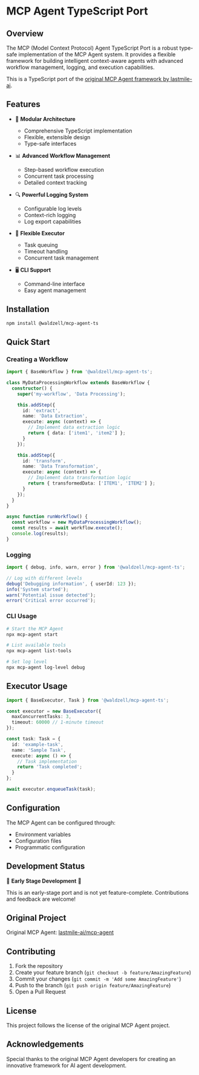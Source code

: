 # MCP Agent TypeScript Port

## Overview

The MCP (Model Context Protocol) Agent TypeScript Port is a robust type-safe implementation of the MCP Agent system. It provides a flexible framework for building intelligent context-aware agents with advanced workflow management, logging, and execution capabilities.

This is a TypeScript port of the [original MCP Agent framework by lastmile-ai](https://github.com/lastmile-ai/mcp-agent).

## Features

- 🚀 **Modular Architecture**
  - Comprehensive TypeScript implementation
  - Flexible, extensible design
  - Type-safe interfaces

- 📊 **Advanced Workflow Management**
  - Step-based workflow execution
  - Concurrent task processing
  - Detailed context tracking

- 🔍 **Powerful Logging System**
  - Configurable log levels
  - Context-rich logging
  - Log export capabilities

- 🧰 **Flexible Executor**
  - Task queuing
  - Timeout handling
  - Concurrent task management

- 🖥️ **CLI Support**
  - Command-line interface
  - Easy agent management

## Installation

```bash
npm install @waldzell/mcp-agent-ts
```

## Quick Start

### Creating a Workflow

```typescript
import { BaseWorkflow } from '@waldzell/mcp-agent-ts';

class MyDataProcessingWorkflow extends BaseWorkflow {
  constructor() {
    super('my-workflow', 'Data Processing');

    this.addStep({
      id: 'extract',
      name: 'Data Extraction',
      execute: async (context) => {
        // Implement data extraction logic
        return { data: ['item1', 'item2'] };
      }
    });

    this.addStep({
      id: 'transform',
      name: 'Data Transformation',
      execute: async (context) => {
        // Implement data transformation logic
        return { transformedData: ['ITEM1', 'ITEM2'] };
      }
    });
  }
}

async function runWorkflow() {
  const workflow = new MyDataProcessingWorkflow();
  const results = await workflow.execute();
  console.log(results);
}
```

### Logging

```typescript
import { debug, info, warn, error } from '@waldzell/mcp-agent-ts';

// Log with different levels
debug('Debugging information', { userId: 123 });
info('System started');
warn('Potential issue detected');
error('Critical error occurred');
```

### CLI Usage

```bash
# Start the MCP Agent
npx mcp-agent start

# List available tools
npx mcp-agent list-tools

# Set log level
npx mcp-agent log-level debug
```

## Executor Usage

```typescript
import { BaseExecutor, Task } from '@waldzell/mcp-agent-ts';

const executor = new BaseExecutor({ 
  maxConcurrentTasks: 3,
  timeout: 60000 // 1-minute timeout
});

const task: Task = {
  id: 'example-task',
  name: 'Sample Task',
  execute: async () => {
    // Task implementation
    return 'Task completed';
  }
};

await executor.enqueueTask(task);
```

## Configuration

The MCP Agent can be configured through:
- Environment variables
- Configuration files
- Programmatic configuration

## Development Status

🚧 **Early Stage Development** 🚧

This is an early-stage port and is not yet feature-complete. Contributions and feedback are welcome!

## Original Project

Original MCP Agent: [lastmile-ai/mcp-agent](https://github.com/lastmile-ai/mcp-agent)

## Contributing

1. Fork the repository
2. Create your feature branch (`git checkout -b feature/AmazingFeature`)
3. Commit your changes (`git commit -m 'Add some AmazingFeature'`)
4. Push to the branch (`git push origin feature/AmazingFeature`)
5. Open a Pull Request

## License

This project follows the license of the original MCP Agent project.

## Acknowledgements

Special thanks to the original MCP Agent developers for creating an innovative framework for AI agent development.
